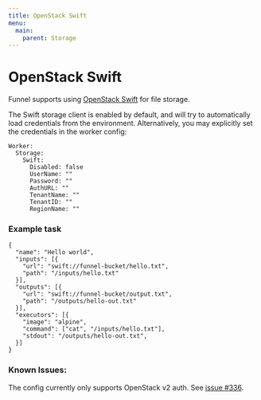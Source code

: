 ```yaml
---
title: OpenStack Swift
menu:
  main:
    parent: Storage
---
```


# OpenStack Swift

Funnel supports using [OpenStack Swift][swift] for file storage.

The Swift storage client is enabled by default, and will try to automatically
load credentials from the environment. Alternatively, you
may explicitly set the credentials in the worker config:

```
Worker:
  Storage:
    Swift:
      Disabled: false
      UserName: ""
      Password: ""
      AuthURL: ""
      TenantName: ""
      TenantID: ""
      RegionName: ""
```

### Example task
```
{
  "name": "Hello world",
  "inputs": [{
    "url": "swift://funnel-bucket/hello.txt",
    "path": "/inputs/hello.txt"
  }],
  "outputs": [{
    "url": "swift://funnel-bucket/output.txt",
    "path": "/outputs/hello-out.txt"
  }],
  "executors": [{
    "image": "alpine",
    "command": ["cat", "/inputs/hello.txt"],
    "stdout": "/outputs/hello-out.txt",
  }]
}
```

### Known Issues:

The config currently only supports OpenStack v2 auth. See [issue #336](https://github.com/ohsu-comp-bio/funnel/issues/336).

[swift]: https://docs.openstack.org/swift/latest/
